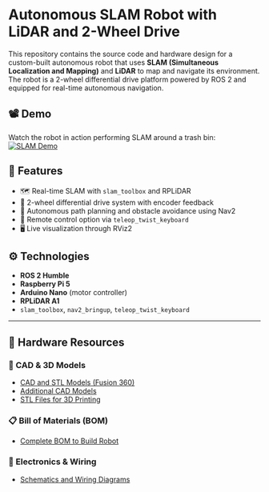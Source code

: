 #  Autonomous SLAM Robot with LiDAR and 2-Wheel Drive

This repository contains the source code and hardware design for a custom-built autonomous robot that uses **SLAM (Simultaneous Localization and Mapping)** and **LiDAR** to map and navigate its environment. The robot is a 2-wheel differential drive platform powered by ROS 2 and equipped for real-time autonomous navigation.

## 📽️ Demo

Watch the robot in action performing SLAM around a trash bin:  
[![SLAM Demo](https://img.youtube.com/vi/jFDPmfWLyAU/0.jpg)](https://youtu.be/jFDPmfWLyAU)

## 🔧 Features

- 🗺️ Real-time SLAM with `slam_toolbox` and RPLiDAR
- 🚗 2-wheel differential drive system with encoder feedback
- 🧭 Autonomous path planning and obstacle avoidance using Nav2
- 📡 Remote control option via `teleop_twist_keyboard`
- 🖥️ Live visualization through RViz2

## ⚙️ Technologies

- **ROS 2 Humble**
- **Raspberry Pi 5**
- **Arduino Nano** (motor controller)
- **RPLiDAR A1**
- `slam_toolbox`, `nav2_bringup`, `teleop_twist_keyboard`

---

## 🧱 Hardware Resources

### 🔩 CAD & 3D Models
- [CAD and STL Models (Fusion 360)](https://drive.google.com/drive/folders/1-svIiIXIq-p-tEecLQgGqr9X5uNqM0sU)
- [Additional CAD Models](https://drive.google.com/drive/folders/153QTYRccQ-XBwqGvt222Ur5ssMjp__Ps)
- [STL Files for 3D Printing](https://drive.google.com/drive/folders/1aRFsjoXUAH-ZudlRnprNI3Pwkbrb11OP)

### 📋 Bill of Materials (BOM)
- [Complete BOM to Build Robot](https://docs.google.com/spreadsheets/d/1ZjQArpmpuA3CByzffksmD_ys4ZTuLZcrd2aIfF4JQNU/edit)

### 🔌 Electronics & Wiring
- [Schematics and Wiring Diagrams](https://drive.google.com/drive/folders/1QxgiFhFYE_ojzDlrHaYzS8sePpEcWb2R)



